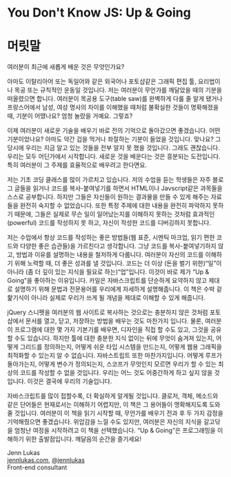 # You Don't Know JS: Up & Going
# 머릿말

여러분이 최근에 새롭게 배운 것은 무엇인가요?

아마도 이탈리아어 또는 독일어와 같은 외국어나 포토샵같은 그래픽 편집 툴, 요리법이나 목공 또는 규칙적인 운동일 것입니다. 저는 여러분이 무언가를 깨달았을 때의 기분을 떠올렸으면 합니다. 여러분이 목공용 도구(table saw)를 완벽하게 다룰 줄 알게 됐거나 프랑스어에서 남성, 여성 명사의 차이를 이해했을 때처럼 불확실한 것들이 명확해졌을 때, 기분이 어땠나요? 엄청 놀랐을 거예요. 그렇죠?

이제 여러분이 새로운 기술을 배우기 바로 전의 기억으로 돌아갔으면 좋겠습니다. 어떤 기분이었나요? 아마도 약간 겁을 먹거나 좌절하는 기분이 들었을 것입니다. 맞나요? 그 당시에 우리는 지금 알고 있는 것들을 전부 알지 못 했을 것입니다. 그래도 괜찮습니다. 우리는 모두 어딘가에서 시작합니다. 새로운 것을 배운다는 것은 흥분되는 도전입니다. 특히 여러분이 그 주제를 효율적으로 배우려고 한다면요.

저는 기초 코딩 클래스를 많이 가르치고 있습니다. 저의 수업을 듣는 학생들은 자주 블로그 글들을 읽거나 코드를 복사-붙여넣기를 하면서 HTML이나 Javscript같은 과목들을 스스로 공부합니다. 하지만 그들은 자신들이 원하는 결과물을 만들 수 있게 해주는 자료들을 완전히 숙지할 수 없었습니다. 또한 특정 주제에 대한 내용을 완전히 파악하지 못하기 때문에, 그들은 실제로 무슨 일이 일어났는지를 이해하지 못하는 것처럼 효과적인(powerful) 코드를 작성하지 못 하고, 자신이 작성한 코드를 디버깅하지 못합니다.

저는 수업에서 항상 코드를 작성하는 좋은 방법들(웹 표준, 시멘틱 마크업, 읽기 편한 코드와 다양한 좋은 습관들)을 가르친다고 생각합니다. 그냥 코드를 복사-붙여넣기하지 않고, 방법과 이유를 설명하는 내용을 철저하게 다룹니다. 여러분이 자신의 코드를 이해하기 위해 노력할 때, 더 좋은 성과를 낼 것입니다. 코드는 더 이상 (돈을 벌기 위한)“일”이 아니라 (좀 더 깊이 있는 지식을 필요로 하는)“업”입니다. 이것이 바로 제가 “Up & Going”을 좋아하는 이유입니다. 카일은 자바스크립트를 단순하게 요약하지 않고 제대로 설명하기 위해 문법과 전문용어를 우리에게 자세하게 설명해줍니다. 이 책은 수박 겉핥기식이 아니라 실제로 우리가 쓰게 될 개념을 제대로 이해할 수 있게 해줍니다.

jQuery 스니펫을 여러분의 웹 사이트로 복사하는 것으로는 충분하지 않은 것처럼 포토샵에서 문서를 열고, 닫고, 저장하는 방법을 배우는 것도 마찬가지 입니다. 물론, 여러분이 프로그램에 대한 몇 가지 기본기를 배우면, 디자인을 직접 할 수도 있고, 그것을 공유할 수도 있습니다. 하지만 툴에 대한 충분한 지식 없이는 뒤에 무엇이 숨겨져 있는지, 어떻게 그리드를 정의하는지, 어떻게 쉬운 타입 시스템을 만드는지, 어떻게 웹용 그래픽을 최적화할 수 있는지 알 수 없습니다. 자바스트립트 또한 마찬가지입니다. 어떻게 루프가 돌아가는지, 어떻게 변수가 정의되는지, 스코프가 무엇인지 모르면 우리가 할 수 있는 최상의 코드를 작성할 수 없을 것입니다. 우리는 어느 것도 어중간하게 하고 싶지 않을 것입니다. 이것은 결국에 우리의 기술입니다.

자바스크립트를 많이 접할수록, 더 확실하게 알게될 것입니다. 클로저, 객체, 메소드와 같은 단어들은 현재로서는 이해하기 어렵지만, 이 책은 그 용어들이 명확해지도록 도와줄 것입니다. 여러분이 이 책을 읽기 시작할 때, 무언가를 배우기 전과 후 두 가지 감정을 기억해줬으면 좋겠습니다. 위압감을 느낄 수도 있지만, 여러분은 자신의 지식을 갈고닦을 엄청난 여정을 시작하려고 이 책을 선택했습니다. “Up & Going”은 프로그래밍을 이해하기 위한 출발점입니다. 깨달음의 순간을 즐기세요!

Jenn Lukas<br>
[jennlukas.com](http://jennlukas.com/), [@jennlukas](https://twitter.com/jennlukas)<br>
Front-end consultant
